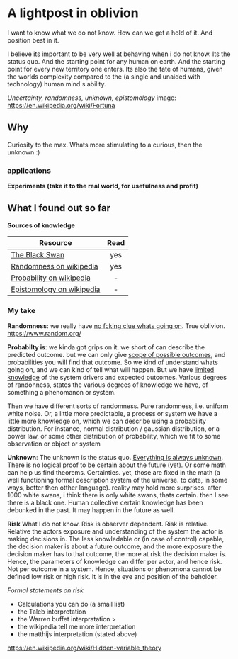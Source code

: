 # A lightpost in oblivion
I want to know what we do not know. How can we get a hold of it. And position best in it.

I believe its important to be very well at behaving when i do not know. Its the status quo. And the starting point for any human on earth. And the starting point for every new territory one enters. Its also the fate of humans, given the worlds complexity compared to the (a single and unaided with technology) human mind's ability. 

*Uncertainty, randomness, unknown, epistomology*
image: https://en.wikipedia.org/wiki/Fortuna

## Why
Curiosity to the max. Whats more stimulating to a curious, then the unknown :)

### applications
**Experiments (take it to the real world, for usefulness and profit)**

## What I found out so far
**Sources of knowledge**

| Resource              | Read              |
| -----------------     | :-----------:     |
| [The Black Swan](https://www.amazon.com/Black-Swan-Improbable-Robustness-Fragility/dp/081297381X/ref=tmm_pap_swatch_0?_encoding=UTF8&qid=&sr=)                   | yes |
| [Randomness on wikipedia](https://en.wikipedia.org/wiki/Randomness)           | yes |
| [Probability on wikipedia](https://en.wikipedia.org/wiki/Probability)         | - |
| [Epistomology on wikipedia](https://en.wikipedia.org/wiki/Epistemology)       | - |

### My take
**Randomness**: we really have [no fcking clue whats going on](https://en.wikipedia.org/wiki/Cosmic_noise). True oblivion. https://www.random.org/

**Probabilty is**: we kinda got grips on it. we short of can describe the predicted outcome. but we can only give [scope of possible outcomes](https://en.wikipedia.org/wiki/Probability_space), and probabilities you will find that outcome. So we kind of understand whats going on, and we can kind of tell what will happen. But we have [limited knowledge](https://en.wikipedia.org/wiki/Hidden-variable_theory) of the system drivers and expected outcomes. Various degrees of randonness, states the various degrees of knowledge we have, of something a phenomanon or system.

Then we have different sorts of randomness. Pure randomness, i.e. uniform white noise. Or, a little more predictable, a process or system we have a little more knowledge on, which we can describe using a probability distribution. For instance, normal distribution / gaussian distribution, or a power law, or some other distribution of probability, which we fit to some observation or object or system

**Unknown**: The unknown is the status quo. [Everything is always unknown](https://en.wikipedia.org/wiki/Philosophical_skepticism#Epistemology_and_skepticism). There is no logical proof to be certain about the future (yet). Or some math can help us find theorems. Certainties. yet, those are fixed in the math (a well functioning formal description system of the universe. to date, in some ways, better then otther language). reality may hold more surprises. after 1000 white swans, i think there is only white swans, thats certain. then I see there is a black one. Human collective certain knowledge has been debunked in the past. It may happen in the future as well. 

**Risk**
What I do not know. Risk is observer dependent. Risk is relative. Relative the actors exposure and understanding of the system the actor is making decisions in. The less knowledable or (in case of control) capable, the decision maker is about a future outcome, and the more exposure the decision maker has to that outcome, the more at risk the decision maker is. Hence, the parameters of knowledge can differ per actor, and hence risk. Not per outcome in a system. Hence, situations or phenomona cannot be defined low risk or high risk. It is in the eye and position of the beholder.

*Formal statements on risk*
* Calculations you can do (a small list)
* the Taleb interpretation
* the Warren buffet interpratation > 
* the wikipedia tell me more interpretation
* the matthijs interpretation (stated above)

https://en.wikipedia.org/wiki/Hidden-variable_theory

